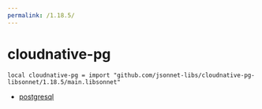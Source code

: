 ```yaml
---
permalink: /1.18.5/
---
```


# cloudnative-pg

```jsonnet
local cloudnative-pg = import "github.com/jsonnet-libs/cloudnative-pg-libsonnet/1.18.5/main.libsonnet"
```



* [postgresql](postgresql/index.md)